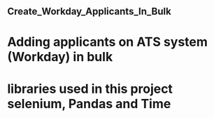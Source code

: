 ## Create_Workday_Applicants_In_Bulk
# Adding applicants on ATS system (Workday) in bulk
# libraries used in this project selenium, Pandas and Time
